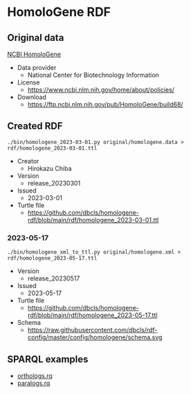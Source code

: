 # HomoloGene RDF

## Original data

[NCBI HomoloGene](https://www.ncbi.nlm.nih.gov/homologene)
* Data provider
  * National Center for Biotechnology Information
* License
  * https://www.ncbi.nlm.nih.gov/home/about/policies/
* Download
  * https://ftp.ncbi.nlm.nih.gov/pub/HomoloGene/build68/

## Created RDF

```
./bin/homologene_2023-03-01.py original/homologene.data > rdf/homologene_2023-03-01.ttl
```

* Creator
  * Hirokazu Chiba
* Version
  * release_20230301
* Issued
  * 2023-03-01	
* Turtle file
  * https://github.com/dbcls/homologene-rdf/blob/main/rdf/homologene_2023-03-01.ttl

### 2023-05-17

```
./bin/homologene_xml_to_ttl.py original/homologene.xml > rdf/homologene_2023-05-17.ttl
```

* Version
  * release_20230517
* Issued
  * 2023-05-17
* Turtle file
  * https://github.com/dbcls/homologene-rdf/blob/main/rdf/homologene_2023-05-17.ttl
* Schema
  * https://raw.githubusercontent.com/dbcls/rdf-config/master/config/homologene/schema.svg

## SPARQL examples

* [orthologs.rq](https://github.com/dbcls/homologene-rdf/blob/main/sparql/ortholog.rq)
* [paralogs.rq](https://github.com/dbcls/homologene-rdf/blob/main/sparql/paralog.rq)
